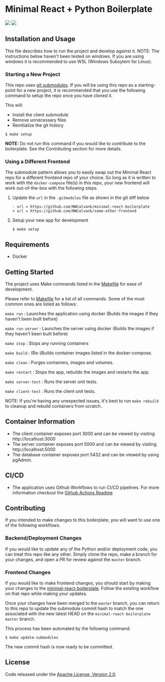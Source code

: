 # Minimal React + Python Boilerplate

![](https://github.com/NWCalvank/react-python-starter/workflows/Run%20Unit%20tests/badge.svg)
![](https://github.com/NWCalvank/react-python-starter/workflows/Run%20e2e%20tests/badge.svg)

## Installation and Usage

This file describes how to run the project and develop against it.
NOTE: The instructions below haven't been tested on windows. If you are using windows
it is recommended to use WSL (Windows Subsytem for Linux).

### Starting a New Project

This repo uses [git
submodules](https://git-scm.com/book/en/v2/Git-Tools-Submodules). If you will
be using this repo as a starting-point for a new project, it is recommended
that you use the following command to setup the repo once you have cloned it.

This will:
- Install the client submodule
- Remove unnecessary files
- Reinitialize the git history


```
$ make setup
```

**NOTE:** Do not run this command if you would like to contribute to the
boilerplate. See the Contributing section for more details.

### Using a Different Frontend

The submodule pattern allows you to easily swap out the Minimal React repo for
a different frontend repo of your choice. So long as it is written to work with
the `docker-compose` file(s) in this repo, your new frontend will work
out-of-the-box with the following steps.

1. Update the `url` in the `.gitmodules` file as shown in the git diff below
   ```
   - url = https://github.com/NWCalvank/minimal-react-boilerplate
   + url = https://github.com/NWCalvank/some-other-frontend
   ```
2. Setup your new app for development
   ```
   $ make setup
   ```

## Requirements

- Docker

## Getting Started

The project uses Make commands listed in the [Makefile](Makefile) for ease of development.

Please refer to [Makefile](Makefile) for a list of all commands. Some of the most common ones are listed as follows:

`make run` : Launches the application using docker (Builds the images if they haven't been built before)

`make run-server` : Launches the server using docker (Builds the images if they haven't been built before)

`make stop` : Stops any running containers

`make build` : (Re-)Builds container images listed in the docker-compose.

`make clean` : Purges containers, images and volumes.

`make restart` : Stops the app, rebuilds the images and restarts the app.

`make server-test` : Runs the server unit tests.

`make client-test` : Runs the client unit tests.

NOTE: If you're having any unexpected issues, it's best to run `make rebuild` to cleanup and rebuild containers from scratch.

## Container Information

- The client container exposes port 3000 and can be viewed by visiting http://localhost:3000
- The server container exposes port 5000 and can be viewed by visiting http://localhost:5000
- The database container exposes port 5432 and can be viewed by using pgAdmin.

## CI/CD

- The application uses Github Workflows to run CI/CD pipelines. For more information checkout the [Github Actions Readme](.github/workflows/README.md)

## Contributing

If you intended to make changes to this boilerplate, you will want to use one
of the following workflows.

### Backend/Deployment Changes

If you would like to update any of the Python and/or deployment code, you can
treat this repo like any other. Simply clone the repo, make a branch for your
changes, and open a PR for review against the `master` branch.

### Frontend Changes

If you would like to make frontend changes, you should start by making your
changes to the
[minimal-react-boilerplate](https://github.com/NWCalvank/minimal-react-boilerplate).
Follow the existing workflow on that repo while making your updates.

Once your changes have been merged to the `master` branch, you can return to
this repo to update the submodule commit hash to match the one associated with
the new latest HEAD on the `minimal-react-boilerplate` `master` branch.

This process has been automated by the following command:
```
$ make update-submodules
```

The new commit hash is now ready to be committed.

## License

Code released under the [Apache License, Version 2.0](LICENSE).
